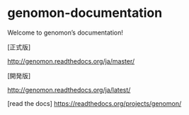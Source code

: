 # genomon-documentation
Welcome to genomon’s documentation!

[正式版]

http://genomon.readthedocs.org/ja/master/

[開発版]

http://genomon.readthedocs.org/ja/latest/

[read the docs]
https://readthedocs.org/projects/genomon/
